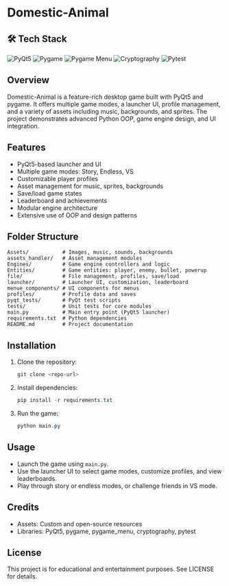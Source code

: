 # Domestic-Animal
## 🛠 Tech Stack

![PyQt5](https://img.shields.io/badge/PyQt5-41CD52?style=for-the-badge&logo=qt&logoColor=white)
![Pygame](https://img.shields.io/badge/Pygame-0E8C3A?style=for-the-badge&logo=pygame&logoColor=white)
![Pygame Menu](https://img.shields.io/badge/Pygame_Menu-512BD4?style=for-the-badge&logo=python&logoColor=white)
![Cryptography](https://img.shields.io/badge/Cryptography-FF0000?style=for-the-badge&logo=security&logoColor=white)
![Pytest](https://img.shields.io/badge/Pytest-0A9EDC?style=for-the-badge&logo=checkmarx&logoColor=white)


## Overview

Domestic-Animal is a feature-rich desktop game built with PyQt5 and pygame. It offers multiple game modes, a launcher UI, profile management, and a variety of assets including music, backgrounds, and sprites. The project demonstrates advanced Python OOP, game engine design, and UI integration.

## Features

- PyQt5-based launcher and UI
- Multiple game modes: Story, Endless, VS
- Customizable player profiles
- Asset management for music, sprites, backgrounds
- Save/load game states
- Leaderboard and achievements
- Modular engine architecture
- Extensive use of OOP and design patterns

## Folder Structure

```
Assets/           # Images, music, sounds, backgrounds
assets_handler/   # Asset management modules
Engines/          # Game engine controllers and logic
Entities/         # Game entities: player, enemy, bullet, powerup
file/             # File management, profiles, save/load
launcher/         # Launcher UI, customization, leaderboard
menue_components/ # UI components for menus
profiles/         # Profile data and saves
pyqt_tests/       # PyQt test scripts
tests/            # Unit tests for core modules
main.py           # Main entry point (PyQt5 launcher)
requirements.txt  # Python dependencies
README.md         # Project documentation
```

## Installation

1. Clone the repository:
	```powershell
	git clone <repo-url>
	```
2. Install dependencies:
	```powershell
	pip install -r requirements.txt
	```
3. Run the game:
	```powershell
	python main.py
	```

## Usage

- Launch the game using `main.py`.
- Use the launcher UI to select game modes, customize profiles, and view leaderboards.
- Play through story or endless modes, or challenge friends in VS mode.

## Credits

- Assets: Custom and open-source resources
- Libraries: PyQt5, pygame, pygame_menu, cryptography, pytest

## License

This project is for educational and entertainment purposes. See LICENSE for details.

